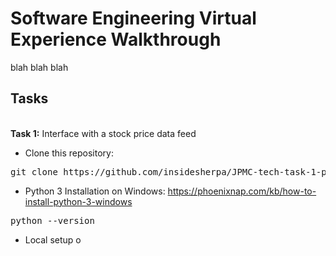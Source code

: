 # Software Engineering Virtual Experience Walkthrough

blah blah blah
## Tasks
<br />
<b>Task 1:</b> Interface with a stock price data feed

* Clone this repository:
<pre>
git clone https://github.com/insidesherpa/JPMC-tech-task-1-py3.git
</pre>

* Python 3 Installation on Windows: https://phoenixnap.com/kb/how-to-install-python-3-windows
<pre>
python --version
</pre>

* Local setup o 
<br/><br/>
